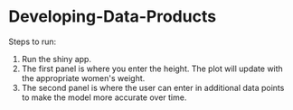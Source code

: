 # Developing-Data-Products

Steps to run:

1. Run the shiny app.
2. The first panel is where you enter the height. The plot will update with the appropriate women's weight.
3. The second panel is where the user can enter in additional data points to make the model more accurate over time.